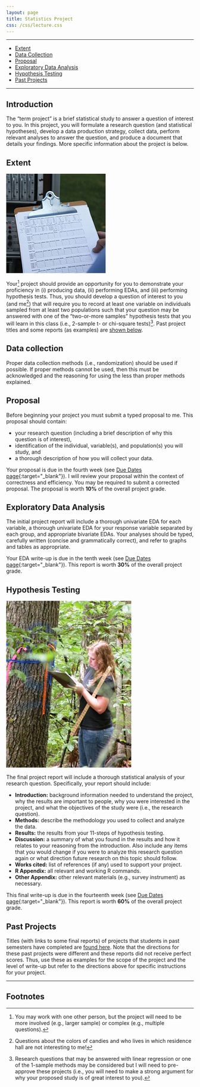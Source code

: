 ```yaml
---
layout: page
title: Statistics Project
css: /css/lecture.css
---
```


----

* [Extent](#extent)
* [Data Collection](#data-collection)
* [Proposal](#proposal)
* [Exploratory Data Analysis](#exploratory-data-analysis)
* [Hypothesis Testing](#hypothesis-testing)
* [Past Projects](#past-projects)

----

## Introduction
The “term project” is a brief statistical study to answer a question of interest to you.  In this project, you will formulate a research question (and statistical hypotheses), develop a data production strategy, collect data, perform relevant analyses to answer the question, and produce a document that details your findings.  More specific information about the project is below.

## Extent
<img class="img-right" src="../img/datacollection.jpg">

Your[^1] project should provide an opportunity for you to demonstrate your proficiency in (i) producing data, (ii) performing EDAs, and (iii) performing hypothesis tests.  Thus, you should develop a question of interest to you (and me[^2]) that will require you to record at least one variable on individuals sampled from at least two populations such that your question may be answered with one of the “two-or-more samples” hypothesis tests that you will learn in this class (i.e., 2-sample t- or chi-square tests)[^3].  Past project titles and some reports (as examples) are [shown below](past-projects).

[^1]: You may work with one other person, but the project will need to be more involved (e.g., larger sample) or complex (e.g., multiple questions).
[^2]: Questions about the colors of candies and who lives in which residence hall are not interesting to me!
[^3]: Research questions that may be answered with linear regression or one of the 1-sample methods may be considered but I will need to pre-approve these projects (i.e., you will need to make a strong argument for why your proposed study is of great interest to you).

## Data collection

Proper data collection methods (i.e., randomization) should be used if possible.  If proper methods cannot be used, then this must be acknowledged and the reasoning for using the less than proper methods explained.

## Proposal

Before beginning your project you must submit a typed proposal to me.  This proposal should contain:

* your research question (including a brief description of why this question is of interest),
* identification of the individual, variable(s), and population(s) you will study, and
* a thorough description of how you will collect your data.

Your proposal is due in the fourth week (see [Due Dates page](../calendar.html){:target="_blank"}).  I will review your proposal within the context of correctness and efficiency.  You may be required to submit a corrected proposal.  The proposal is worth **10%** of the overall project grade.

## Exploratory Data Analysis

The initial project report will include a thorough univariate EDA for each variable, a thorough univariate EDA for your response variable separated by each group, and appropriate bivariate EDAs.  Your analyses should be typed, carefully written (concise and grammatically correct), and refer to graphs and tables as appropriate.

Your EDA write-up is due in the tenth week (see [Due Dates page](../calendar.html){:target="_blank"}).  This report is worth **30%** of the overall project grade.

## Hypothesis Testing
<img class="img-right" src="../img/dbh.jpg">

The final project report will include a thorough statistical analysis of your research question.  Specifically, your report should include:

* **Introduction:** background information needed to understand the project, why the results are important to people, why you were interested in the project, and what the objectives of the study were (i.e., the research question).
* **Methods:** describe the methodology you used to collect and analyze the data.
* **Results:** the results from your 11-steps of hypothesis testing.
* **Discussion:** a summary of what you found in the results and how it relates to your reasoning from the introduction.  Also include any items that you would change if you were to analyze this research question again or what direction future research on this topic should follow.
* **Works cited:** list of references (if any) used to support your project.
* **R Appendix:** all relevant and working R commands.
* **Other Appendix:** other relevant materials (e.g., survey instrument) as necessary.

This final write-up is due in the fourteenth week (see [Due Dates page](../calendar.html){:target="_blank"}).  This report is worth **60%** of the overall project grade.

## Past Projects

Titles (with links to some final reports) of projects that students in past semesters have completed are [found here](past-projects/).  Note that the directions for these past projects were different and these reports did not receive perfect scores.  Thus, use these as examples for the scope of the project and the level of write-up but refer to the directions above for specific instructions for your project.

----

## Footnotes
